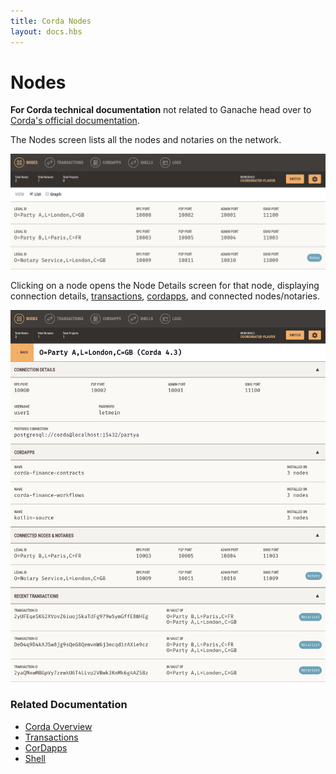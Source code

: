 ```yaml
---
title: Corda Nodes
layout: docs.hbs
---
```

# Nodes

<p class="alert alert-info"><i class="far fa-info-circle"></i> <strong>For Corda technical documentation</strong> not related to Ganache head over to <a href="https://docs.corda.net/docs/corda-os/4.4.html">Corda's official documentation</a>.</p>

The Nodes screen lists all the nodes and notaries on the network.

![Corda Nodes](/img/docs/ganache/corda/nodes.png)

Clicking on a node opens the Node Details screen for that node, displaying connection details, [transactions](/docs/ganache/corda/transactions), [cordapps](/docs/ganache/corda/cordapps), and connected nodes/notaries.

![Corda Node Details](/img/docs/ganache/corda/node-details.png)


### Related Documentation

* [Corda Overview](/docs/ganache/corda/workspace-overview)
* [Transactions](/docs/ganache/corda/transactions)
* [CorDapps](/docs/ganache/corda/cordapps)
* [Shell](/docs/ganache/corda/shell)

